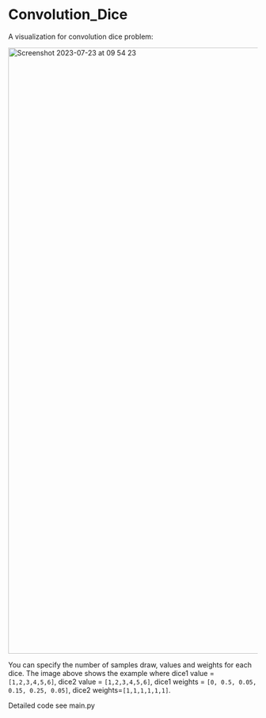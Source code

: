# Convolution_Dice
A visualization for convolution dice problem:

<img width="1225" alt="Screenshot 2023-07-23 at 09 54 23" src="https://github.com/RiptidePzh/Convolution_Dice/assets/85790664/e5bf1e2b-c5c6-4423-bdc0-834c97823ba9">

You can specify the number of samples draw, values and weights for each dice. The image above shows the example where dice1 value = `[1,2,3,4,5,6]`, dice2 value = `[1,2,3,4,5,6]`, dice1 weights = `[0, 0.5, 0.05, 0.15, 0.25, 0.05]`, dice2 weights=`[1,1,1,1,1,1]`.

Detailed code see main.py
